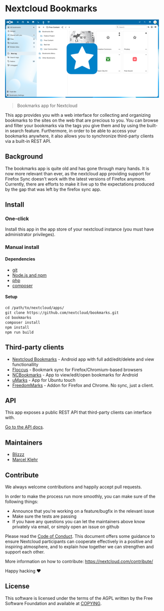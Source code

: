 # Nextcloud Bookmarks

![](https://github.com/nextcloud/bookmarks/raw/master/screenshots/Bookmarks.png)

> Bookmarks app for Nextcloud

This app provides you with a web interface for collecting and organizing bookmarks to the sites on the web that are precious to you. You can browse and filter your bookmarks via the tags you give them and by using the built-in search feature. Furthermore, in order to be able to access your bookmarks anywhere, it also allows you to synchronize third-party clients via a built-in REST API.

## Background
The bookmarks app is quite old and has gone through many hands. It is now more relevant than ever, as the nextcloud app providing support for Firefox Sync doesn't work with the latest versions of Firefox anymore. Currently, there are efforts to make it live up to the expectations produced by the gap that was left by the firefox sync app.

## Install
### One-click
Install this app in the app store of your nextcloud instance (you must have administrator privileges).

### Manual install
#### Dependencies
 - [git](https://git-scm.org/)
 - [Node.js and npm](https://nodejs.org/)
 - [php](https://php.net/)
 - [composer](https://getcompoert.org/)

#### Setup
```
cd /path/to/nextcloud/apps/
git clone https://github.com/nextcloud/bookmarks.git
cd bookmarks
composer install
npm install
npm run build
```

## Third-party clients
- [Nextcloud Bookmarks](https://github.com/theScrabi/OCBookmarks) - Android app with full add/edit/delete and view functionallity
- [Floccus](https://github.com/marcelklehr/floccus) - Bookmark sync for Firefox/Chromium-based browsers
- [NCBookmarks](https://github.com/lenchan139/NCBookmark) - App to view/edit/open bookmarks for Android
- [uMarks](https://uappexplorer.com/app/umarks.ernesst) - App for Ubuntu touch
- [FreedomMarks](https://github.com/damko/freedommarks-browser-webextension) - Addon for Firefox and Chrome. No sync, just a client.

## API
This app exposes a public REST API that third-party clients can interface with.

[Go to the API docs](./API.md).

## Maintainers
- [Blizzz](https://github.com/Blizzz)
- [Marcel Klehr](https://github.com/marcelklehr)

## Contribute
We always welcome contributions and happily accept pull requests.

In order to make the process run more smoothly, you can make sure of the following things:

 - Announce that you're working on a feature/bugfix in the relevant issue
 - Make sure the tests are passing
 - If you have any questions you can let the maintainers above know privately via email, or simply open an issue on github

Please read the [Code of Conduct](https://nextcloud.com/community/code-of-conduct/). This document offers some guidance to ensure Nextcloud participants can cooperate effectively in a positive and inspiring atmosphere, and to explain how together we can strengthen and support each other.

More information on how to contribute: https://nextcloud.com/contribute/

Happy hacking :heart:

## License
This software is licensed under the terms of the AGPL written by the Free Software Foundation and available at [COPYING](./COPYING).

